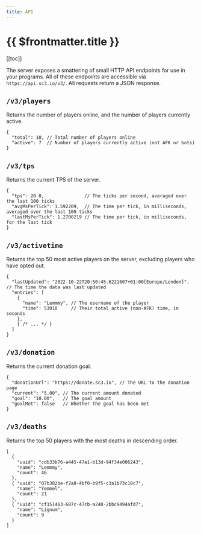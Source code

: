 ```yaml
---
title: API
---
```


# {{ $frontmatter.title }}

[[toc]]

The server exposes a smattering of small HTTP API endpoints for use in your programs. All of these endpoints are
accessible via `https://api.sc3.io/v3/`. All requests return a JSON response.

## `/v3/players`

Returns the number of players online, and the number of players currently active.

```json5
{
  "total": 10, // Total number of players online
  "active": 7  // Number of players currently active (not AFK or bots)
}
```

## `/v3/tps`

Returns the current TPS of the server.

```json5
{
  "tps": 20.0,               // The ticks per second, averaged over the last 100 ticks
  "avgMsPerTick": 1.592209,  // The time per tick, in milliseconds, averaged over the last 100 ticks
  "lastMsPerTick": 1.2700219 // The time per tick, in milliseconds, for the last tick
}
```

## `/v3/activetime`

Returns the top 50 most active players on the server, excluding players who have opted out.

```json5
{
  "lastUpdated": "2022-10-22T20:50:45.6221607+01:00[Europe/London]", // The time the data was last updated
  "entries": [
    {
      "name": "Lemmmy", // The username of the player
      "time": 53010     // Their total active (non-AFK) time, in seconds
    },
    { /* ... */ }
  ]
} 
```

## `/v3/donation`

Returns the current donation goal.

```json5
{
  "donationUrl": "https://donate.sc3.io", // The URL to the donation page
  "current": "5.00", // The current amount donated
  "goal": "10.00",   // The goal amount
  "goalMet": false   // Whether the goal has been met
} 
```

## `/v3/deaths`

Returns the top 50 players with the most deaths in descending order.

```json5
[
  { 
    "uuid": "cdb33b76-a445-47a1-b13d-94f34e006243",
    "name": "Lemmmy",
    "count": 46
  },
  { "uuid": "07b382be-f2a8-4bf0-b9f5-c3a1b73c18c7",
    "name": "Yemmel",
    "count": 21
  },
  { "uuid": "cf151463-687c-47cb-a248-2bbc9494afd7",
    "name": "Lignum",
    "count": 9
  }
]
```
